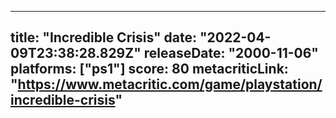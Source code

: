 
---
title: "Incredible Crisis"
date: "2022-04-09T23:38:28.829Z"
releaseDate: "2000-11-06"
platforms: ["ps1"]
score: 80
metacriticLink: "https://www.metacritic.com/game/playstation/incredible-crisis"
---
